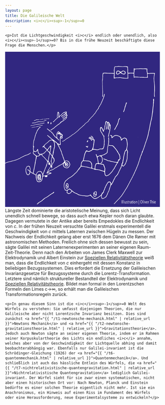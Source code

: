 ```yaml
---
layout: page
title: Die Galileische Welt
description: <i>c</i><sup>-1</sup>=0
---
```


<section>

	<p>Ist die Lichtgeschwindigkeit <i>c</i> endlich oder unendlich, also <i>c</i><sup>-1</sup>=0? Bis in die frühe Neuzeit beschäftigte diese Frage die Menschen.</p>

  <p><span class="image left"><img src="assets/images/pic03.png" alt="" /></span>Längste Zeit dominierte die aristotelische Meinung, dass sich Licht unendlich schnell bewege, so dass auch etwa Kepler noch daran glaubte. Dagegen vermutete in der Antike aber bereits Empedokles die Endlichkeit von <i>c</i>. In der frühen Neuzeit versuchte Galilei erstmals experimentell die Geschwindigkeit von <i>c</i> mittels Laternen zwischen Hügeln zu messen. Der Nachweis der Endlichkeit gelang aber erst 1676 dem Dänen Ole Rømer mit astronomischen Methoden. Freilich ohne sich dessen bewusst zu sein, sägte Galilei mit seinen Laternenexperimenten an seiner eigenen Raum-Zeit-Theorie. Denn nach den Arbeiten von James Clerk Maxwell zur Elektrodynamik und Albert Einstein zur <a href="{{ "/t4-spezielle-relativitaetstheorie.html" | relative_url }}">Speziellen Relativitätstheorie</a> weiß man, dass die Endlichkeit von <i>c</i> einhergeht mit dessen Konstanz in beliebigen Bezugssystemen. Dies erfordert die Ersetzung der Galileischen Invarianzgesetze für Bezugssysteme durch die Lorentz-Transformation. Letztere sind nämlich struktureller Bestandteil der Elektrodynamik und <a href="{{ "/t4-spezielle-relativitaetstheorie.html" | relative_url }}">Speziellen Relativitätstheorie</a>. Bildet man formal in den Lorentzschen Formeln den Limes c&rarr;∞, so erhält man die Galileischen Transformationsregeln zurück.</p>

	<p>In genau diesem Sinn ist die <i>c</i><sup>-1</sup>=0 Welt des Würfels zu verstehen: Sie umfasst diejenigen Theorien, die nur Galileische aber nicht Lorentzsche Invarianz besitzen. Dies sind zunächst <a href="{{ "/t1-newtonsche-mechanik.html" | relative_url }}">Newtons Mechanik</a> und <a href="{{ "/t2-newtonsche-gravitationstheorie.html" | relative_url }}">Gravitationstheorie</a>. Jedoch auch Newton sägte an seiner eigenen Theorie, indem er im Rahmen seiner Korpuskulartheorie des Lichts ein endliches <i>c</i> annahm, welches aber von der Geschwindigkeit der Lichtquelle abhing und damit beobachterabhängig war. Ebenfalls nur Galilei-invariant ist die Schrödinger-Gleichung (1926) der <a href="{{ "/t6-quantenmechanik.html" | relative_url }}">Quantenmechanik</a>. Und schließlich ist auch das hässliche Entlein des Würfels, die <a href="{{ "/t7-nichtrelativistische-quantengravitation.html" | relative_url }}">Nichtrelativistische Quantengravitation</a> lediglich Galilei-invariant. Der Würfel sieht für sie zwar einen systematischen, nicht aber einen historischen Ort vor: Nach Newton, Planck und Einstein bedürfte es einer solchen Theorie eigentlich nicht mehr. Ist sie ein Anachronismus, ein Hinweis auf einen Riss im Fundament des Würfels oder eine Herausforderung, neue Experimentalsysteme zu entwickeln?</p>

</section>
